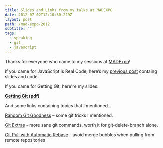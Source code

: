 ```yaml
---
title: Slides and Links from my talks at MADEXPO
date: 2012-07-02T12:10:30.229Z
layout: post
path: /mad-expo-2012
subtitle: ""
tags:
  - speaking
  - git
  - javascript
---
```


Thanks for everyone who came to my sessions at <a href="http://madexpo.us/">MADExpo</a>!

If you came for JavaScript is Real Code, here’s my <a href="/javascript-is-real-code-slides-and-sample">previous post</a> containg slides and code.

If you came for Getting Git, here're my slides:

<b><a href="http://f.cl.ly/items/2w3B0V1p3q1n1v1n342y/getting%20git.pdf">Getting Git (pdf)</a></b>

And some links containing topics that I mentioned.

<a href="/random-git-goodness">Random Git Goodness</a> – some git tricks I mentioned.

<a href="https://github.com/visionmedia/git-extras">Git Extras</a> - more sane git commands, worth it for git-delete-branch alone.

<a href="http://stevenharman.net/git-pull-with-automatic-rebase">Git Pull with Automatic Rebase</a> - avoid merge bubbles when pulling from remote repositories

